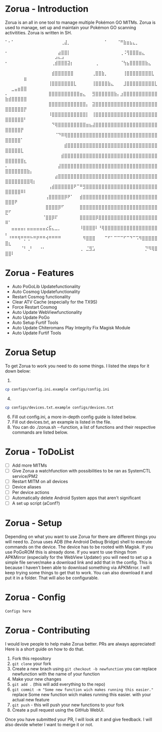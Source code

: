 # Zorua - Introduction
Zorua is an all in one tool to manage multiple Pokémon GO MITMs. Zorua is used to manage, set up and maintain your Pokémon GO scanning activitities. Zorua is written in SH.



⠁⠂⠁⠀⠀⠀⠀⠀⠀⠀⠀⠀⠀⠀⠀⠀⠀⠀⢀⣼⡀⠀⠀⠀⠀⠀⠀⠀⠀⠀⠀⠀⠁⠀⠀⠀⠈⠛⣷⣶⣦⣄⡀⠀⠀⠀⠀⠀⠀⠀⠀⠀⠀⠀⠀⠀⠀⠀⠀⠀⠀⠀⠀⠀⠀⠀⠀⠀
⠂⠀⠀⠀⠀⠀⠀⠀⠀⠀⠀⠀⠀⠀⠀⠀⠀⣴⣿⣿⡇⠀⠀⠀⠀⠀⠀⠀⠀⠀⠀⠀⠀⠀⠀⠀⠀⢀⠨⢻⣿⣿⣿⣶⣄⠀⠀⠀⠀⠀⠀⠀⠀⠀⠀⠀⠀⠀⠀⠀⠀⠀⠀⠀⠀⠴⠦⠴
⠂⠀⠀⠀⠀⠀⠀⠀⠀⠀⠀⠀⠀⠀⠀⢀⣾⣿⣿⣿⣽⡆⠀⠀⠀⠀⠀⠀⠀⢀⠀⠀⠀⠀⠀⠀⠀⠈⢳⣦⣿⣿⣿⣿⣿⣷⣄⠀⠀⠀⠀⠀⠀⠀⠀⠀⠀⠀⠀⠀⠀⠀⠀⠀⠀⠀⠀⠀
⠀⠀⠀⠀⠀⠀⠀⠀⠀⠀⠀⠀⠀⠀⠀⣾⣿⣿⣿⣿⣿⣿⠀⠀⠀⠀⠀⠀⢀⣿⣿⣷⡀⠀⠀⠀⠀⠀⢸⣿⣿⣿⣿⣿⣿⣿⣿⣇⠀⠀⠀⠀⠀⠀⠀⣶⠀⠀⠀⠀⠀⠀⠀⠀⠀⠀⠀⠀
⠀⠀⠀⠀⠀⠀⠀⠀⠀⠀⠀⠀⠀⠀⢸⣿⣿⣿⣿⣿⣿⣿⣇⠀⠀⠀⠀⠀⢸⣿⣿⣿⣿⣷⣄⠀⠀⠀⣸⣿⣿⣿⣿⣿⣿⣿⣿⣿⣇⠀⠀⣀⣤⣶⣿⣿⠀⠀⠀⠀⠀⠀⠀⠀⠀⠀⠀⠀
⠄⠀⠀⠀⠀⠀⠀⠀⠀⠀⠀⠀⠀⠀⣿⣿⣿⣿⣿⣿⣿⣿⣿⣿⣶⣄⠀⠀⣻⣿⣿⣿⣿⣿⣿⣷⡄⣰⣿⣿⣿⣿⣿⣿⣿⣿⣿⣿⣿⣷⣾⣿⣿⣿⣿⣿⠀⠀⠀⠀⠀⠀⠀⠀⠀⠀⠀⠀
⠀⠀⠀⠀⠀⠀⠀⠀⠀⠀⠀⠀⠀⠀⣿⣿⣿⣿⣿⣿⣿⣿⣿⣿⣿⣿⡄⠀⣽⣿⣿⣿⣿⣿⣿⣿⣿⣿⣿⣿⣿⣿⣿⣿⣿⣿⣿⣿⣿⣿⣿⣿⣿⣿⣿⡟⠀⠀⠀⠀⠀⠀⠀⠀⠀⠀⠀⠀
⠀⠀⠀⠀⠀⠀⠀⠀⠀⠀⠀⠀⠀⠀⠸⣿⣿⣿⣿⣿⣿⣿⣿⣿⣿⣿⡇⠀⢸⣿⣿⣿⣿⣿⣿⣿⣿⣿⣿⣿⣿⣿⣿⣿⣿⣿⣿⣿⣿⣿⣿⣿⣿⣿⣿⠃⠀⠀⠀⠀⠀⠀⠀⠀⠀⠀⠀⠀
⠀⠀⠀⠀⠀⠀⠀⠀⠀⠀⠀⠀⠀⠀⠀⠙⢿⣿⣿⣿⣿⣿⣿⣿⣿⣿⣶⣦⣼⣿⣿⣿⣿⣿⣿⣿⣿⣿⣿⣿⣿⣿⣿⣿⣿⣿⣿⣿⣿⣿⣿⣿⣿⣿⡟⠀⠀⠀⠀⠀⠀⠀⠀⠀⠀⠀⠀⠀
⠀⠀⠀⠀⠀⠀⠀⠀⠀⠀⠀⠀⠀⠀⠀⠀⠈⠙⠿⢿⣿⣿⣿⣿⣿⣿⣿⣿⣿⣿⣿⣿⣿⣿⣿⣿⣿⣿⣿⣿⣿⣿⣿⣿⣿⣿⣿⣿⣿⣿⣿⣿⣿⣿⠁⠀⠀⠀⠀⠀⠀⠀⠀⠀⠀⠀⠀⠀
⠀⠀⠀⠀⠀⠀⠀⠀⠀⠀⠀⠀⠀⠀⠀⠀⠀⠀⠀⣾⣿⣿⣿⣿⣿⣿⣿⣿⣿⣿⣿⣿⣿⣿⣿⣿⣿⣿⣿⣿⣿⣿⣿⣿⣿⣿⣿⣿⣿⣿⣿⣿⣿⣿⣇⠀⠀⠀⠀⠀⠀⠀⠀⠀⠀⠀⠀⠀
⠀⠀⠀⠀⠀⠀⠀⠀⠀⠀⠀⠀⠀⠀⠀⠀⠀⠀⣾⣿⣿⣿⣿⣿⣿⣿⣿⣿⣿⣿⣿⣿⣿⣿⣿⣿⣿⣿⣿⣿⣿⣿⣿⣿⣿⣿⣿⣿⣿⣿⣿⣿⣿⣿⣿⣆⠀⠀⠀⠀⠀⠀⠀⠀⠀⠀⠀⠀
⠄⠀⠀⠀⠀⠀⠀⠀⠀⠀⠀⠀⠀⠀⠀⠀⠀⣼⣿⣿⣿⣿⣿⣿⣿⣿⣿⣿⣿⣿⣿⣿⣿⣿⣿⣿⣿⣿⣿⣿⣿⣿⣿⣿⣿⣿⣿⣿⣿⣿⣿⣿⣿⣿⣿⣿⣷⡄⠀⠀⠀⠀⠀⠀⠀⠀⠀⠀
⠀⠀⠀⠀⠀⠀⠀⠀⠀⠀⠀⠀⠀⠀⠀⠀⣴⣿⣿⣿⣿⣿⣿⣿⣿⣿⣿⣿⣿⣿⣿⣿⣿⣿⣿⣿⣿⣿⣿⣿⣿⣿⣿⣿⣿⣿⣿⣿⣿⣿⣿⣿⣿⣿⣿⣿⣿⢿⡆⠀⠀⠀⠀⠀⠀⠀⠀⠀
⠀⠀⠀⠀⠀⠀⠀⠀⠀⠀⠀⠀⠀⠀⢠⣾⣿⣿⣿⣿⣿⣿⠟⠉⠛⣻⣿⣿⣿⣿⣿⣿⣿⣿⣿⣿⣿⣿⣿⣿⣿⣿⣿⣿⣿⣿⣿⣿⣿⣿⣿⣿⣿⣿⠿⠇⠀⠀⠀⠀⠀⠀⠀⠀⠀⠀⠀⠀
⠀⠀⠀⠀⠀⠀⠀⠀⠀⠀⠀⠀⠀⢠⣿⣿⣿⣿⣿⡿⠟⠁⠀⠀⣾⣿⣿⣿⣿⣿⣿⣿⣿⣿⣿⣿⣿⣿⣿⣿⣿⣿⣿⣿⣿⣿⣿⣿⣿⣿⣿⣿⠟⠀⠀⠀⠀⠀⠀⠀⠀⠀⠀⠀⠀⠀⠀⠀
⠀⠀⠀⠀⠀⠀⠀⠀⠀⠀⠀⠀⠀⣿⣿⣿⣿⡿⠋⠀⠀⠀⠀⠀⣿⣿⣿⣿⣿⣿⣿⣿⣿⣿⣿⣿⣿⣿⣿⣿⣿⣿⣿⣿⣿⣿⣿⣿⣿⣟⠋⠀⠀⠀⠀⠀⠀⠀⠀⠀⠀⠀⠀⠀⠀⠀⠀⠀
⠀⠀⠀⠀⠀⠀⠀⠀⠀⠀⠀⠀⠈⣿⣿⡿⠏⠀⠀⠀⠀⠀⠀⠀⣿⣿⣿⣿⣿⡿⣿⣿⣿⣿⣿⣿⣿⣿⣿⣿⣿⣿⣿⣿⣿⣿⣿⣿⣿⠿⠁⠀⠀⠀⠀⠀⠀⠀⠀⠀⠀⠀⠀⠀⠀⠀⠀⠀
⠀⠀⣤⣤⣤⣤⡄⣤⣤⣤⣤⣤⣤⣔⣯⣄⣀⡀⠀⠀⠀⠀⠀⠀⠸⣿⣿⣿⣿⠇⠘⢿⣿⣿⣿⣿⣿⣿⣿⣿⣿⣿⣿⣿⣿⣿⣿⣿⣿⡄⠀⠀⠀⠀⠀⠀⠀⠀⠀⠀⠀⠀⠀⠀⠀⠀⠀⠀
⠀⠘⠛⠛⠻⠛⡛⢛⠓⠛⠟⠛⠛⠺⠛⠛⠛⠛⠀⠀⠀⠀⠀⠀⠀⠻⣿⣿⣿⠀⠀⠀⠉⠋⠁⠉⠉⠉⠋⠉⠙⠉⠩⠻⣿⣿⣿⣿⣿⣿⣆⠀⠀⠀⠀⠀⠀⠀⠀⠀⠀⠀⠀⠀⠀⠀⠀⠀
⠀⠀⠀⠀⠀⠈⠃⢀⠃⠀⠀⠐⠂⠀⠀⠀⠀⠀⠀⠀⠀⠀⠀⠀⢀⠀⣈⣻⣡⠀⠀⠀⠀⠀⠀⠀⠀⠀⠀⠀⠀⠀⠀⠀⠀⡙⠻⢿⣿⣿⣿⠇⠀⠀

# Zorua - Features

- Auto PoGoLib Updatefunctionality
- Auto Cosmog Updatefunctionality
- Restart Cosmog functionality
- Clear ATV Cache (especially for the TX9S)
- Force Restart Cosmog
- Auto Update WebViewfunctionality
- Auto Update PoGo
- Auto Setup Furtif Tools
- Auto Update Chiteromans Play Integrity Fix Magisk Module
- Auto Update Furtif Tools

# Zorua Setup

To get Zorua to work you need to do some things. I listed the steps for it down below:

1.
```bash
cp configs/config.ini.example configs/config.ini
```
4.
```bash
cp configs/devices.txt.example configs/devices.txt
```
6. Fill out config.ini, a more in-depth config guide is listed below.
7. Fill out devices.txt, an example is listed in the file.
8. You can do ./zorua.sh --function, a list of functions and their respective commands are listed below.

# Zorua - ToDoList

- [ ] Add more MITMs
- [ ] Give Zorua a watchfunction with possibilities to be ran as SystemCTL service/PM2
- [ ] Restart MITM on all devices
- [ ] Device aliases
- [ ] Per device actions
- [ ] Automatically delete Android System apps that aren't significant
- [ ] A set up script (aConf?)

# Zorua - Setup

Depending on what you want to use Zorua for there are different things you will need to. Zorua uses ADB (the Android Debug Bridge) shell to execute commands on the device. The device has to be rooted with Magisk. If you use PoGoROM this is already done. If you want to use things from APKMirror (especially for the WebView Updater) you will need to set up a simple file server/make a download link and add that in the config. This is because I haven't been able to download something via APKMirror. I will keep trying some things to get that to work. You can also download it and put it in a folder. That will also be configurable. 

# Zorua - Config

```Configs here```⠀

# Zorua - Contributing⠀⠀

I would love people to help make Zorua better. PRs are always appreciated! Here is a short guide on how to do that.

1. Fork this repository
2. `git clone` your fork
3. Create a new brach using `git checkout -b newfunction` you can replace newfunction with the name of your function
4. Make your new changes
5. `git add .` (this will add everything to the repo)
6. `git commit -m "Some new function wich makes running this easier."` replace Some new function wich makes running this easier. with your actual new feature
7. `git push` - this will push your new functions to your fork
8. Create a pull request using the GitHub WebUI.

Once you have submitted your PR, I will look at it and give feedback. I will also devide wheter I want to merge it or not.
